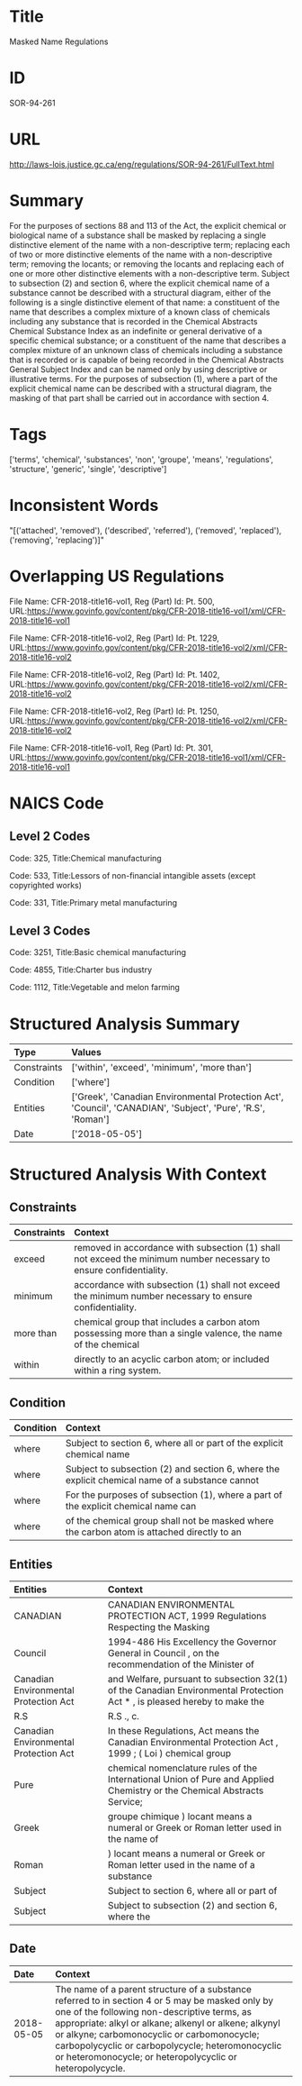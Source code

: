 # Title
Masked Name Regulations


# ID
SOR-94-261

# URL
http://laws-lois.justice.gc.ca/eng/regulations/SOR-94-261/FullText.html


# Summary
For the purposes of sections 88 and 113 of the Act, the explicit chemical or biological name of a substance shall be masked by replacing a single distinctive element of the name with a non-descriptive term; replacing each of two or more distinctive elements of the name with a non-descriptive term; removing the locants; or removing the locants and replacing each of one or more other distinctive elements with a non-descriptive term.
Subject to subsection (2) and section 6, where the explicit chemical name of a substance cannot be described with a structural diagram, either of the following is a single distinctive element of that name: a constituent of the name that describes a complex mixture of a known class of chemicals including any substance that is recorded in the  Chemical Abstracts Chemical Substance Index  as an indefinite or general derivative of a specific chemical substance; or a constituent of the name that describes a complex mixture of an unknown class of chemicals including a substance that is recorded or is capable of being recorded in the  Chemical Abstracts General Subject Index  and can be named only by using descriptive or illustrative terms.
For the purposes of subsection (1), where a part of the explicit chemical name can be described with a structural diagram, the masking of that part shall be carried out in accordance with section 4.


# Tags
['terms', 'chemical', 'substances', 'non', 'groupe', 'means', 'regulations', 'structure', 'generic', 'single', 'descriptive']


# Inconsistent Words
"[('attached', 'removed'), ('described', 'referred'), ('removed', 'replaced'), ('removing', 'replacing')]"


# Overlapping US Regulations
File Name: CFR-2018-title16-vol1, Reg (Part) Id: Pt. 500, URL:https://www.govinfo.gov/content/pkg/CFR-2018-title16-vol1/xml/CFR-2018-title16-vol1

File Name: CFR-2018-title16-vol2, Reg (Part) Id: Pt. 1229, URL:https://www.govinfo.gov/content/pkg/CFR-2018-title16-vol2/xml/CFR-2018-title16-vol2

File Name: CFR-2018-title16-vol2, Reg (Part) Id: Pt. 1402, URL:https://www.govinfo.gov/content/pkg/CFR-2018-title16-vol2/xml/CFR-2018-title16-vol2

File Name: CFR-2018-title16-vol2, Reg (Part) Id: Pt. 1250, URL:https://www.govinfo.gov/content/pkg/CFR-2018-title16-vol2/xml/CFR-2018-title16-vol2

File Name: CFR-2018-title16-vol1, Reg (Part) Id: Pt. 301, URL:https://www.govinfo.gov/content/pkg/CFR-2018-title16-vol1/xml/CFR-2018-title16-vol1




# NAICS Code
## Level 2 Codes
Code: 325, Title:Chemical manufacturing

Code: 533, Title:Lessors of non-financial intangible assets (except copyrighted works)

Code: 331, Title:Primary metal manufacturing




## Level 3 Codes
Code: 3251, Title:Basic chemical manufacturing

Code: 4855, Title:Charter bus industry

Code: 1112, Title:Vegetable and melon farming







# Structured Analysis Summary
| Type        | Values                                                                                                       |
|:------------|:-------------------------------------------------------------------------------------------------------------|
| Constraints | ['within', 'exceed', 'minimum', 'more than']                                                                 |
| Condition   | ['where']                                                                                                    |
| Entities    | ['Greek', 'Canadian Environmental Protection Act', 'Council', 'CANADIAN', 'Subject', 'Pure', 'R.S', 'Roman'] |
| Date        | ['2018-05-05']                                                                                               |


# Structured Analysis With Context
 


## Constraints
| Constraints   | Context                                                                                                             |
|:--------------|:--------------------------------------------------------------------------------------------------------------------|
| exceed        | removed in accordance with subsection (1) shall not exceed  the minimum number necessary to ensure confidentiality. |
| minimum       | accordance with subsection (1) shall not exceed the minimum  number necessary to ensure confidentiality.            |
| more than     | chemical group that includes a carbon atom possessing more than a single valence, the name of the chemical          |
| within        | directly to an acyclic carbon atom; or included within  a ring system.                                              |


## Condition
| Condition   | Context                                                                                          |
|:------------|:-------------------------------------------------------------------------------------------------|
| where       | Subject to section 6,  where all or part of the explicit chemical name                           |
| where       | Subject to subsection (2) and section 6,  where the explicit chemical name of a substance cannot |
| where       | For the purposes of subsection (1),  where a part of the explicit chemical name can              |
| where       | of the chemical group shall not be masked where the carbon atom is attached directly to an       |


## Entities
| Entities                              | Context                                                                                                                  |
|:--------------------------------------|:-------------------------------------------------------------------------------------------------------------------------|
| CANADIAN                              | CANADIAN ENVIRONMENTAL PROTECTION ACT, 1999 Regulations Respecting the Masking                                           |
| Council                               | 1994-486 His Excellency the Governor General in  Council , on the recommendation of the Minister of                      |
| Canadian Environmental Protection Act | and Welfare, pursuant to subsection 32(1) of the Canadian Environmental Protection Act * , is pleased hereby to make the |
| R.S                                   | R.S ., c.                                                                                                                |
| Canadian Environmental Protection Act | In these Regulations, Act  means the   Canadian Environmental Protection Act , 1999 ; ( Loi ) chemical group             |
| Pure                                  | chemical nomenclature rules of the International Union of Pure and Applied Chemistry or the Chemical Abstracts Service;  |
| Greek                                 | groupe chimique ) locant means a numeral or Greek or Roman letter used in the name of                                    |
| Roman                                 | ) locant means a numeral or Greek or Roman letter used in the name of a substance                                        |
| Subject                               | Subject to section 6, where all or part of                                                                               |
| Subject                               | Subject to subsection (2) and section 6, where the                                                                       |


## Date
| Date       | Context                                                                                                                                                                                                                                                                                                                                                                 |
|:-----------|:------------------------------------------------------------------------------------------------------------------------------------------------------------------------------------------------------------------------------------------------------------------------------------------------------------------------------------------------------------------------|
| 2018-05-05 | The name of a parent structure of a substance referred to in section 4 or 5 may be masked only by one of the following non-descriptive terms, as appropriate: alkyl or alkane; alkenyl or alkene; alkynyl or alkyne; carbomonocyclic or carbomonocycle; carbopolycyclic or carbopolycycle; heteromonocyclic or heteromonocycle; or heteropolycyclic or heteropolycycle. |


